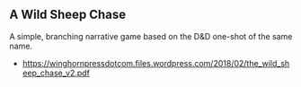## A Wild Sheep Chase

A simple, branching narrative game based on the D&D one-shot of the same name.

- https://winghornpressdotcom.files.wordpress.com/2018/02/the_wild_sheep_chase_v2.pdf
